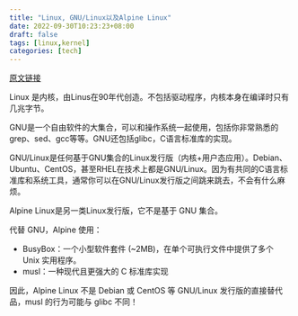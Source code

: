 ```yaml
---
title: "Linux, GNU/Linux以及Alpine Linux"
date: 2022-09-30T10:23:23+08:00
draft: false
tags: [linux,kernel]
categories: [tech]
---
```


[原文链接](https://twitter.com/iximiuz/status/1560977903227383810)

Linux 是内核，由Linus在90年代创造。不包括驱动程序，内核本身在编译时只有几兆字节。

GNU是一个自由软件的大集合，可以和操作系统一起使用，包括你非常熟悉的grep、sed、gcc等等。GNU还包括glibc，C语言标准库的实现。

GNU/Linux是任何基于GNU集合的Linux发行版（内核+用户态应用）。Debian、Ubuntu、CentOS，甚至RHEL在技术上都是GNU/Linux。因为有共同的C语言标准库和系统工具，通常你可以在GNU/Linux发行版之间跳来跳去，不会有什么麻烦。

Alpine Linux是另一类Linux发行版，它不是基于 GNU 集合。

代替 GNU，Alpine 使用：
- BusyBox：一个小型软件套件 (~2MB)，在单个可执行文件中提供了多个 Unix 实用程序。
- musl：一种现代且更强大的 C 标准库实现

因此，Alpine Linux 不是 Debian 或 CentOS 等 GNU/Linux 发行版的直接替代品，musl 的行为可能与 glibc 不同！
